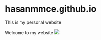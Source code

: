 # hasanmmce.github.io
This is my personal website

Welcome to my website
![](https://user-images.githubusercontent.com/14011726/94132137-7d4fc100-fe7c-11ea-8512-69f90cb65e48.gif)

